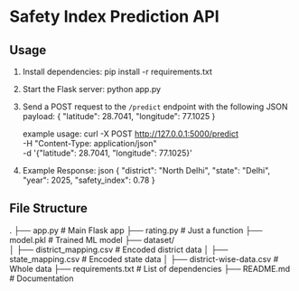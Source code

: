 # Safety Index Prediction API

## Usage

1. Install dependencies:
   pip install -r requirements.txt

2. Start the Flask server:
   python app.py

3. Send a POST request to the `/predict` endpoint with the following JSON payload:
   {
       "latitude": 28.7041,
       "longitude": 77.1025
   }

   example usage:
   curl -X POST http://127.0.0.1:5000/predict \
    -H "Content-Type: application/json" \
    -d '{"latitude": 28.7041, "longitude": 77.1025}'

4. Example Response:
    json
   {
       "district": "North Delhi",
       "state": "Delhi",
       "year": 2025,
       "safety_index": 0.78
   }


## File Structure
.
├── app.py                          # Main Flask app
├── rating.py                       # Just a function 
├── model.pkl                       # Trained ML model
├── dataset/    
│   ├── district_mapping.csv        # Encoded district data
│   ├── state_mapping.csv           # Encoded state data
│   ├── district-wise-data.csv      # Whole data
├── requirements.txt                # List of dependencies
├── README.md                       # Documentation
